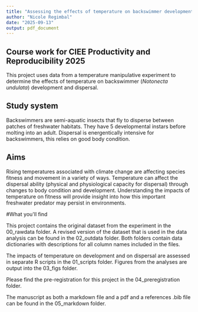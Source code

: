 ```yaml
---
title: "Assessing the effects of temperature on backswimmer development and dispersal""
author: "Nicole Regimbal"
date: "2025-09-13"
output: pdf_document
---
```


## Course work for CIEE Productivity and Reproducibility 2025

This project uses data from a temperature manipulative experiment to determine the effects of temperature on backswimmer (*Notonecta undulata*) development and dispersal. 

## Study system

Backswimmers are semi-aquatic insects that fly to disperse between patches of freshwater habitats. They have 5 developmental instars before molting into an adult. Dispersal is energentically intensive for backswimmers, this relies on good body condition. 

## Aims

Rising temperatures associated with climate change are affecting species fitness and movement in a variety of ways. Temperature can affect the dispersal ability (physical and physiological capacity for dispersal) through changes to body condition and development. Understanding the impacts of temperature on fitness will provide insight into how this important freshwater predator may persist in environments. 

#What you'll find

This project contains the original dataset from the experiment in the 00_rawdata folder. A revised version of the dataset that is used in the data analysis can be found in the 02_outdata folder. Both folders contain data dictionaries with descriptions for all column names included in the files. 

The impacts of temperature on development and on dispersal are assessed in separate R scripts in the 01_scripts folder. Figures from the analyses are output into the 03_figs folder. 

Please find the pre-registration for this project in the 04_preregistration folder. 

The manuscript as both a markdown file and a pdf and a references .bib file can be found in the 05_markdown folder. 



